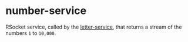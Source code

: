 # number-service
RSocket service, called by the [letter-service](../letter-service), that returns a stream of the numbers `1` to `10,000`.